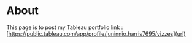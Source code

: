 # About
This page is to post my Tableau portfolio
link : [https://public.tableau.com/app/profile/juninnio.harris7695/vizzes](url)
